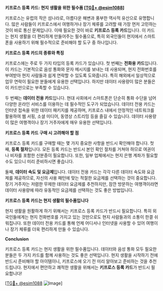 **키프로스 등록 카드: 현지 생활을 위한 필수품 [[TG💪+ @esim1088](https://t.me/s/esim1088)]**

키프로스는 유럽의 작은 섬나라로, 아름다운 해변과 풍부한 역사적 유산으로 유명합니다. 많은 사람들이 키프로스에서 여행하거나 장기 체류를 고려할 때 가장 먼저 고민하는 것이 바로 통신 문제입니다. 이때 필요한 것이 바로 **키프로스 등록 카드**입니다. 이 카드는 현지 생활을 더 편리하게 만들어주는 필수품으로, 특히 외국인들이 현지에서 스마트폰을 사용하기 위해 필수적으로 준비해야 할 도구 중 하나입니다.

**키프로스 등록 카드의 종류와 특징**

키프로스에는 주로 두 가지 타입의 등록 카드가 있습니다. 첫 번째는 **전화용 카드**입니다. 이 카드는 기본적으로 음성 통화와 문자 메시지를 보내는 데 사용되며, 현지 전화번호를 부여받아 현지 사람들과 쉽게 연락할 수 있도록 도와줍니다. 특히 해외에서 일상적으로 업무 연락이 필요한 분들에게 유용한 선택입니다. 하지만 데이터 사용량이 많은 분들은 이 카드만으로는 부족할 수 있습니다.

두 번째는 **데이터 전용 카드**입니다. 현대 사회에서 스마트폰은 단순히 통화 수단을 넘어 다양한 온라인 서비스를 이용하는 데 필수적인 도구가 되었습니다. 데이터 전용 카드는 인터넷 접속을 위한 데이터 패키지를 제공하며, 키프로스 내에서 안정적인 네트워크를 활용하여 웹 서핑, 소셜 미디어, 동영상 스트리밍 등을 즐길 수 있습니다. 데이터 사용량이 많은 여행객이나 장기 거주자에게 매우 유용한 선택입니다.

**키프로스 등록 카드 구매 시 고려해야 할 점**

키프로스 등록 카드를 구매할 때는 몇 가지 중요한 사항을 반드시 확인해야 합니다. 첫째, **등록 절차**입니다. 모든 등록 카드는 반드시 본인 확인 절차를 거쳐야 하므로 여권이나 비자를 포함한 신분증이 필요합니다. 또한, 일부 업체에서는 현지 은행 계좌가 필요할 수도 있으니 미리 준비하시면 좋습니다.

둘째, **데이터 속도 및 요금제**입니다. 데이터 전용 카드는 각각 다른 데이터 속도와 요금제를 제공하므로, 자신의 사용 패턴에 맞는 적절한 요금제를 선택하는 것이 중요합니다. 장기 거주자는 저렴한 무제한 데이터 요금제를 추천하지만, 잠깐 방문하는 여행객이라면 데이터 사용량에 따라 유동적인 요금제를 선택하는 것도 좋은 방법입니다.

**키프로스 등록 카드는 현지 생활의 필수품입니다**

현지 생활을 원활하게 하기 위해서는 키프로스 등록 카드가 반드시 필요합니다. 특히 외국인들에게는 현지 전화번호를 가지고 있는 것만으로도 현지 사람들과의 소통이 한결 쉬워집니다. 또한 데이터 전용 카드를 통해 언제 어디서나 인터넷을 사용할 수 있어 여행이나 장기 체류를 더욱 편리하게 만들 수 있습니다.

**Conclusion**

키프로스 등록 카드는 현지 생활을 위한 필수품입니다. 데이터와 음성 통화 모두 필요한 분들은 두 가지 카드를 함께 사용하는 것도 좋은 선택입니다. 현지 생활을 시작하기 전에 반드시 준비해야 할 아이템이니, 키프로스에 오기 전 미리 알아보고 준비하는 것을 추천드립니다. 현지에서 편안하고 쾌적한 생활을 위해서는 **키프로스 등록 카드**가 반드시 필요합니다! 

[[TG💪+ @esim1088](https://t.me/s/esim1088) ![Image](https://i.postimg.cc/Y0z9fWf4/image.png)]